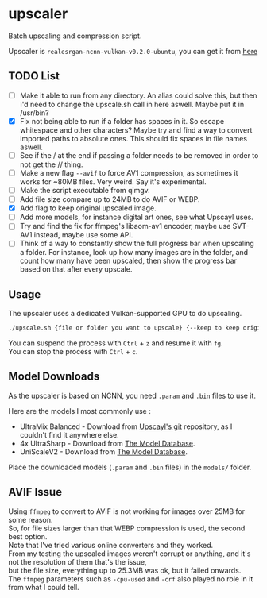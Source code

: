 # upscaler
Batch upscaling and compression script.

Upscaler is `realesrgan-ncnn-vulkan-v0.2.0-ubuntu`, you can get it from [here](https://github.com/xinntao/Real-ESRGAN-ncnn-vulkan].)

## TODO List

- [ ] Make it able to run from any directory. An alias could solve this, but then I'd need to change the upscale.sh call in here aswell. Maybe put it in /usr/bin?
- [x] Fix not being able to run if a folder has spaces in it. So escape whitespace and other characters? Maybe try and find a way to convert imported paths to absolute ones. This should fix spaces in file names aswell. 
- [ ] See if the / at the end if passing a folder needs to be removed in order to not get the // thing. 
- [ ] Make a new flag `--avif` to force AV1 compression, as sometimes it works for ~80MB files. Very weird. Say it's experimental. 
- [ ] Make the script executable from qimgv. 
- [ ] Add file size compare up to 24MB to do AVIF or WEBP.
- [x] Add flag to keep original upscaled image. 
- [ ] Add more models, for instance digital art ones, see what Upscayl uses. 
- [ ] Try and find the fix for ffmpeg's libaom-av1 encoder, maybe use SVT-AV1 instead, maybe use some API. 
- [ ] Think of a way to constantly show the full progress bar when upscaling a folder. For instance, look up how many images are in the folder, and count how many have been upscaled, then show the progress bar based on that after every upscale.

## Usage

The upscaler uses a dedicated Vulkan-supported GPU to do upscaling. 

```bash
./upscale.sh {file or folder you want to upscale} {--keep to keep original upscaled image}
```

You can suspend the process with `Ctrl` + `z` and resume it with `fg`.\
You can stop the process with `Ctrl` + `c`.

## Model Downloads

As the upscaler is based on NCNN, you need `.param` and `.bin` files to use it.

Here are the models I most commonly use :
- UltraMix Balanced - Download from [Upscayl's git](https://github.com/upscayl/upscayl/tree/main/resources/models) repository, as I couldn't find it anywhere else.
- 4x UltraSharp - Download from [The Model Database](https://upscale.wiki/wiki/Model_Database).
- UniScaleV2 - Download from [The Model Database](https://upscale.wiki/wiki/Model_Database).

Place the downloaded models (`.param` and `.bin` files) in the `models/` folder.

## AVIF Issue

Using `ffmpeg` to convert to AVIF is not working for images over 25MB for some reason.\
So, for file sizes larger than that WEBP compression is used, the second best option.\
Note that I've tried various online converters and they worked.\
From my testing the upscaled images weren't corrupt or anything, and it's not the resolution of them that's the issue, \
but the file size, everything up to 25.3MB was ok, but it failed onwards.\
The `ffmpeg` parameters such as `-cpu-used` and `-crf` also played no role in it from what I could tell. 
